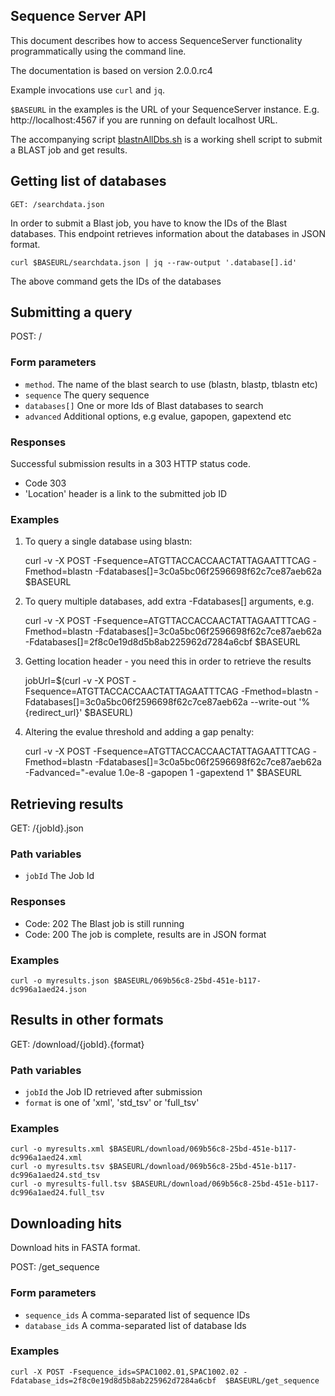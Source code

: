 ---
--- 
## Sequence Server API

This document describes how to access SequenceServer functionality 
programmatically using the command line.

The documentation is based on version 2.0.0.rc4

Example invocations use `curl` and `jq`. 

`$BASEURL` in the examples is the URL of your SequenceServer instance. E.g. http://localhost:4567 if you are running on default localhost URL. 

The accompanying script [blastnAllDbs.sh](./blastnAllDbs.sh) is a working shell script to submit a BLAST job and get results.

## Getting  list of databases

    GET: /searchdata.json

In order to submit a Blast job, you have to know the IDs of the Blast databases. This endpoint retrieves information about the databases in JSON format.

    curl $BASEURL/searchdata.json | jq --raw-output '.database[].id'

The above command gets the IDs of the databases

## Submitting a query

POST: /

### Form parameters

* `method`. The name of the blast search to use (blastn, blastp, tblastn etc)
* `sequence` The query sequence
* `databases[]` One or more Ids of Blast databases to search
* `advanced` Additional options, e.g evalue, gapopen, gapextend etc

### Responses

Successful submission results in a 303 HTTP status code.

* Code 303
* 'Location' header is a link to the submitted job ID
     
### Examples

1. To query a single database using blastn:

    curl -v -X POST -Fsequence=ATGTTACCACCAACTATTAGAATTTCAG -Fmethod=blastn -Fdatabases[]=3c0a5bc06f2596698f62c7ce87aeb62a $BASEURL

2. To query multiple databases, add extra -Fdatabases[] arguments, e.g.


    curl -v -X POST -Fsequence=ATGTTACCACCAACTATTAGAATTTCAG -Fmethod=blastn -Fdatabases[]=3c0a5bc06f2596698f62c7ce87aeb62a -Fdatabases[]=2f8c0e19d8d5b8ab225962d7284a6cbf $BASEURL

3. Getting location header - you need this in order to retrieve the results

    jobUrl=$(curl -v -X POST -Fsequence=ATGTTACCACCAACTATTAGAATTTCAG -Fmethod=blastn -Fdatabases[]=3c0a5bc06f2596698f62c7ce87aeb62a --write-out '%{redirect_url}' $BASEURL)

4. Altering the evalue threshold and adding a gap penalty:

    curl -v -X POST -Fsequence=ATGTTACCACCAACTATTAGAATTTCAG -Fmethod=blastn -Fdatabases[]=3c0a5bc06f2596698f62c7ce87aeb62a  -Fadvanced="-evalue 1.0e-8 -gapopen 1 -gapextend 1" $BASEURL

## Retrieving results

GET: /{jobId}.json

### Path variables

* `jobId` The Job Id

### Responses

* Code: 202 The Blast job is still running
* Code: 200 The job is complete, results are in JSON format

### Examples

    curl -o myresults.json $BASEURL/069b56c8-25bd-451e-b117-dc996a1aed24.json

## Results in other formats

GET: /download/{jobId}.{format}

### Path variables

* `jobId` the Job ID retrieved after submission
* `format` is one of 'xml', 'std_tsv' or 'full_tsv'

### Examples

    curl -o myresults.xml $BASEURL/download/069b56c8-25bd-451e-b117-dc996a1aed24.xml
    curl -o myresults.tsv $BASEURL/download/069b56c8-25bd-451e-b117-dc996a1aed24.std_tsv
    curl -o myresults-full.tsv $BASEURL/download/069b56c8-25bd-451e-b117-dc996a1aed24.full_tsv

## Downloading hits

Download hits in FASTA format.

POST:  /get_sequence

### Form parameters

* `sequence_ids` A comma-separated list of sequence IDs
* `database_ids` A comma-separated list of database Ids

### Examples
    
    curl -X POST -Fsequence_ids=SPAC1002.01,SPAC1002.02 -Fdatabase_ids=2f8c0e19d8d5b8ab225962d7284a6cbf  $BASEURL/get_sequence

